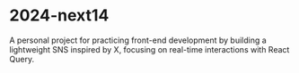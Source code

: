 # 2024-next14
A personal project for practicing front-end development by building a lightweight SNS inspired by X, focusing on real-time interactions with React Query.
